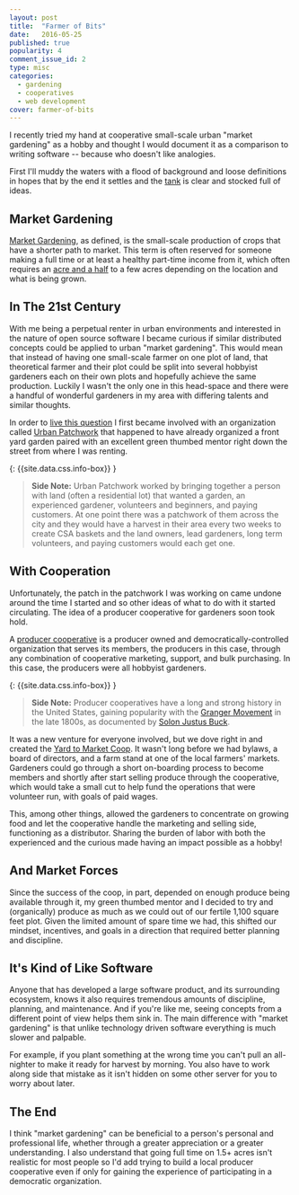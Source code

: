 ```yaml
---
layout: post
title:  "Farmer of Bits"
date:   2016-05-25
published: true
popularity: 4
comment_issue_id: 2
type: misc
categories:
  - gardening
  - cooperatives
  - web development
cover: farmer-of-bits
---
```


I recently tried my hand at cooperative small-scale urban "market gardening" as a hobby and thought I would document it as a comparison to writing software -- because who doesn't like analogies.

First I'll muddy the waters with a flood of background and loose definitions in hopes that by the end it settles and the [tank](http://en.wikipedia.org/wiki/Stock_tank) is clear and stocked full of ideas. 

## Market Gardening

[Market Gardening](http://en.wikipedia.org/wiki/Market_garden), as defined, is the small-scale production of crops that have a shorter path to market. This term is often reserved for someone making a full time or at least a healthy part-time income from it, which often requires an [acre and a half](http://www.amazon.com/The-Market-Gardener-Successful-Small-scale/dp/0865717656) to a few acres depending on the location and what is being grown. 

## In The 21st Century

With me being a perpetual renter in urban environments and interested in the nature of open source software I became curious if similar distributed concepts could be applied to urban "market gardening". This would mean that instead of having one small-scale farmer on one plot of land, that theoretical farmer and their plot could be split into several hobbyist gardeners each on their own plots and hopefully achieve the same production. Luckily I wasn't the only one in this head-space and there were a handful of wonderful gardeners in my area with differing talents and similar thoughts. 

In order to [live this question](https://www.goodreads.com/quotes/717-be-patient-toward-all-that-is-unsolved-in-your-heart) I first became involved with an organization called [Urban Patchwork](http://www.urbanpatchwork.org/) that happened to have already organized a front yard garden paired with an excellent green thumbed mentor right down the street from where I was renting.

{: {{site.data.css.info-box}} }
> **Side Note:** Urban Patchwork worked by bringing together a person with land (often a residential lot) that wanted a garden, an experienced gardener, volunteers and beginners, and paying customers. At one point there was a patchwork of them across the city and they would have a harvest in their area every two weeks to create CSA baskets and the land owners, lead gardeners, long term volunteers, and paying customers would each get one.

## With Cooperation

Unfortunately, the patch in the patchwork I was working on came undone around the time I started and so other ideas of what to do with it started circulating. The idea of a producer cooperative for gardeners soon took hold.

A [producer cooperative](http://www.geo.coop/taxonomy/term/139) is a producer owned and democratically-controlled organization that serves its members, the producers in this case, through any combination of cooperative marketing, support, and bulk purchasing. In this case, the producers were all hobbyist gardeners.

{: {{site.data.css.info-box}} }
> **Side Note:** Producer cooperatives have a long and strong history in the United States, gaining popularity with the [Granger Movement](http://www.britannica.com/EBchecked/topic/241647/Granger-movement) in the late 1800s, as documented by [Solon Justus Buck](https://books.google.com/books?id=Hfi5AAAAIAAJ).

It was a new venture for everyone involved, but we dove right in and created the [Yard to Market Coop](http://www.yardtomarket.coop/). It wasn't long before we had bylaws, a board of directors, and a farm stand at one of the local farmers' markets. Gardeners could go through a short on-boarding process to become members and shortly after start selling produce through the cooperative, which would take a small cut to help fund the operations that were volunteer run, with goals of paid wages.

This, among other things, allowed the gardeners to concentrate on growing food and let the cooperative handle the marketing and selling side, functioning as a distributor. Sharing the burden of labor with both the experienced and the curious made having an impact possible as a hobby!

## And Market Forces

Since the success of the coop, in part, depended on enough produce being available through it, my green thumbed mentor and I decided to try and (organically) produce as much as we could out of our fertile 1,100 square feet plot. Given the limited amount of spare time we had, this shifted our mindset, incentives, and goals in a direction that required better planning and discipline. 

## It's Kind of Like Software

Anyone that has developed a large software product, and its surrounding ecosystem, knows it also requires tremendous amounts of discipline, planning, and maintenance. And if you're like me, seeing concepts from a different point of view helps them sink in. The main difference with "market gardening" is that unlike technology driven software everything is much slower and palpable.

For example, if you plant something at the wrong time you can't pull an all-nighter to make it ready for harvest by morning. You also have to work along side that mistake as it isn't hidden on some other server for you to worry about later. 

## The End

I think "market gardening" can be beneficial to a person's personal and
professional life, whether through a greater appreciation or a greater
understanding. I also understand that going full time on 1.5+ acres isn't
realistic for most people so I'd add trying to build a local producer
cooperative even if only for gaining the experience of participating in a
democratic organization.
